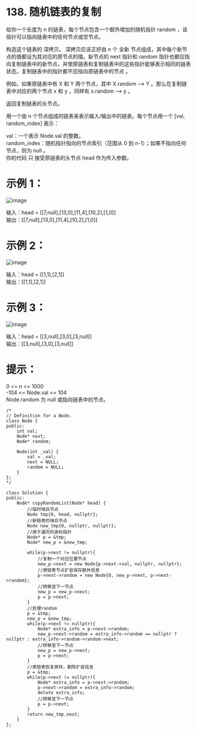 # 138. 随机链表的复制  

给你一个长度为 n 的链表，每个节点包含一个额外增加的随机指针 random ，该指针可以指向链表中的任何节点或空节点。  

构造这个链表的 深拷贝。 深拷贝应该正好由 n 个 全新 节点组成，其中每个新节点的值都设为其对应的原节点的值。新节点的 next 指针和 random 指针也都应指向复制链表中的新节点，并使原链表和复制链表中的这些指针能够表示相同的链表状态。复制链表中的指针都不应指向原链表中的节点 。  

例如，如果原链表中有 X 和 Y 两个节点，其中 X.random --> Y 。那么在复制链表中对应的两个节点 x 和 y ，同样有 x.random --> y 。  

返回复制链表的头节点。  

用一个由 n 个节点组成的链表来表示输入/输出中的链表。每个节点用一个 [val, random_index] 表示：  

val：一个表示 Node.val 的整数。  
random_index：随机指针指向的节点索引（范围从 0 到 n-1）；如果不指向任何节点，则为  null 。  
你的代码 只 接受原链表的头节点 head 作为传入参数。  

 

# 示例 1：  

![image](https://github.com/user-attachments/assets/25dc55c6-818a-499f-b467-6ad4a27dcf24)  


输入：head = [[7,null],[13,0],[11,4],[10,2],[1,0]]  
输出：[[7,null],[13,0],[11,4],[10,2],[1,0]]  
# 示例 2：  

![image](https://github.com/user-attachments/assets/3bc31dd9-36d0-444e-bf0a-e1c3c341390c)  


输入：head = [[1,1],[2,1]]  
输出：[[1,1],[2,1]]  
# 示例 3：  
![image](https://github.com/user-attachments/assets/77f828fe-b374-425e-8203-e2149ec419f7)  



输入：head = [[3,null],[3,0],[3,null]]  
输出：[[3,null],[3,0],[3,null]]  
 

# 提示：  

0 <= n <= 1000  
-104 <= Node.val <= 104  
Node.random 为 null 或指向链表中的节点。  


```
/*
// Definition for a Node.
class Node {
public:
    int val;
    Node* next;
    Node* random;
    
    Node(int _val) {
        val = _val;
        next = NULL;
        random = NULL;
    }
};
*/

class Solution {
public:
    Node* copyRandomList(Node* head) {
        //临时哨兵节点
        Node tmp{0, head, nullptr};
        //新链表的哨兵节点
        Node new_tmp{0, nullptr, nullptr};
        //用于遍历的游标指针
        Node* p = &tmp;
        Node* new_p = &new_tmp;

        while(p->next != nullptr){
            //复制一个对应位置节点
            new_p->next = new Node{p->next->val, nullptr, nullptr};
            //原链表节点扩容保存额外信息
            p->next->random = new Node{0, new_p->next, p->next->random};
            //转移至下一节点
            new_p = new_p->next;
            p = p->next;
        }
        //处理random
        p = &tmp;
        new_p = &new_tmp;
        while(p->next != nullptr){
            Node* extra_info = p->next->random;
            new_p->next->random = extra_info->random == nullptr ? nullptr : extra_info->random->random->next;
            //转移至下一节点
            new_p = new_p->next;
            p = p->next;
        }
        //原链表恢复原样，删除扩容信息
        p = &tmp;
        while(p->next != nullptr){
            Node* extra_info = p->next->random;
            p->next->random = extra_info->random;
            delete extra_info;
            //转移至下一节点
            p = p->next;
        }
        return new_tmp.next;
    }
};



```
 
